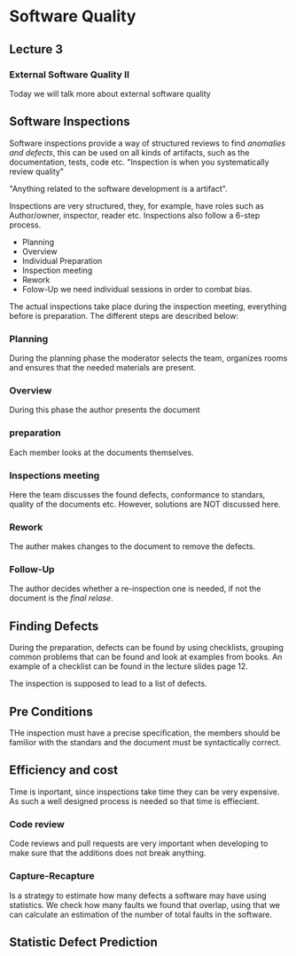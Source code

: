 # Software Quality
## Lecture 3
### External Software Quality II
Today we will talk more about external software quality

## Software Inspections
Software inspections provide a way of structured reviews to find *anomalies and defects*, this can be used on all kinds of artifacts, such as the documentation, tests, code etc.
"Inspection is when you systematically review quality"

"Anything related to the software development is a artifact".

Inspections are very structured, they, for example, have roles such as Author/owner, inspector, reader etc. Inspections also follow a 6-step process.
  * Planning
  * Overview
  * Individual Preparation
  * Inspection meeting
  * Rework
  * Folow-Up
we need individual sessions in order to combat bias.

The actual inspections take place during the inspection meeting, everything before is preparation. The different steps are described below:

### Planning
During the planning phase the moderator selects the team, organizes rooms and ensures that the needed materials are present.

### Overview
During this phase the author presents the document
### preparation
Each member looks at the documents themselves.
### Inspections meeting
Here the team discusses the found defects, conformance to standars, quality of the documents etc. However, solutions are NOT discussed here.
### Rework
The auther makes changes to the document to remove the defects.
### Follow-Up
The author decides whether a re-inspection one is needed, if not the document is the *final relase*.



## Finding Defects
During the preparation, defects can be found by using checklists, grouping common problems that can be found and look at examples from books. An example of a checklist can be found in the lecture slides page 12.


The inspection is supposed to lead to a list of defects.

## Pre Conditions
THe inspection must have a precise specification, the members should be familior with the standars and the document must be syntactically correct.

## Efficiency and cost
Time is inportant, since inspections take time they can be very expensive. As such a well designed process is needed so that time is effiecient.

### Code review
Code reviews and pull requests are very important when developing to make sure that the additions does not break anything.

### Capture-Recapture
Is a strategy to estimate how many defects a software may have using statistics. We check how many faults we found that overlap, using that we can calculate an estimation of the number of total faults in the software.

## Statistic Defect Prediction
